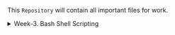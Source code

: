 This ``Repository`` will contain all important files for work.

<details>
<summary>Week-3. Bash Shell Scripting</summary>

### Bash Shell Scripting 
#### Used book
##### `Linux Command Line and Shell Scripting Bible, 3rd Edition` *Chapters [13-16]*

This Pull Request contains 88 scripts from the mentioned chapters `script1.sh - script88.h`.

##### The covered topics and scripts that covered practical examples sorted by chapters are :
<details>
<summary>Chapter 13 : More Structured Commands</summary>
    
- Looping with the ***for*** statement
    - Scripts : `script1.sh - script13.sh`
    - Using the escape character (the backslash) to escape the single quotation mark `don\'t`
    - Using double quotation marks to define the values that use single quotation marks `"this'll"`
    - Reading a list from a variable
        ```
        list="Alabama Alaska Arizona"
        for state in $list 
        do
            echo "Have you ever visited $state?"
        done
        ```
    - Reading values from a command `for state in $(cat file)`
    - Changing the field separator `IFS=$'\n'` 
    - Reading a directory using wildcards `for file in /home/rich/test/*`
    - C language for command `for (( i=1; i <= 10; i++ ))`
- Using the ***while*** statement
    - Scripts : `script14.sh - script15.sh`
    - Multi command while loop 
        ```
        while echo $var1
        [ $var1 -ge 0 ]
        do
            var1=$[ $var1 - 1 ]
        done
        ```
- Iterating with the ***until*** statement
    - Scripts : `script16.sh - script17.sh`
        ```
        until echo $var1
        until [ $var1 -eq 0 ]
        do
            var1=$[ $var1 - 25 ]
        done
        ```

- Combining loops
    - Scripts : `script18.sh - script21.sh`
- Using ***brake*** and ***continue***
    - Scripts : `script22.sh - script27.sh`
- Redirecting loop output/input 
    - Scripts : `script28.sh - script31.h`
    - Redirecting loop output is done by adding the processing command to the end of the `done` command: `done > output.txt`
    - Piping a loop to another command ` done | sort`
    - Redirecting loop input is done by adding the processing command to the end of the `done` command: `done < output.txt`
</details>    

<details>
<summary>Chapter 14 : Handling user input</summary>

- Passing parameters `$ ./script 10 30`
- Tracking parameters
    - Scripts : `script32.sh - script45.sh`
    - Reading parameters 
        - `$0 - script’s name`, or use `name=$(basename $0)` to skip the path
        - `$1 - first parameter`
        - `$2 - second parameter` 
        - `${10} - tenth parameter` ...
    - Testing parameters `if [ -n "$1" ]`
    - Counting parameters `$#`
    - Last parameter `${!#}`
    - Access to all parameters
        - `$*` all the parameters as a *single* word
        - `$@` all the parameters as *separate* words
- Using **shift**
    - Scripts : `script46.sh - script53.sh`
    - `shift` - what was inside `$2` is now in `$1`
    - `shift 2` - what was inside `$3` is now in `$1`
- Working with options
    - Scripts : `script48.sh - script55.sh`
    - `getopt` command take a list of command line options and parameters, in any form, and automatically turns them into the proper format.
        - Usage `getopt optstring parameters`
    - `set -- $(getopt -q ab:cd "$@")` command feeds the original script command line parameters to the `getopt` command and then feeds the output of the `getopt` command to the set command to replace the original command line parameters with the nicely formatted ones from getopt.
    - `getopts` command is built into the bash shell.
- Getting user input
    - Scripts : `script56.sh - script63.sh`
    - `read` - accepts input either from standard input (such as from the keyboard) or from another fi le descriptor
    - `read -p "Please enter your age: " age` - p option allows you to specify a **prompt** 
    - `read -p "Enter your name: " first last` - entering multiple variables
    - `$REPLY` if you specify **no variables** read places the data in this variable
    - `read -t 5 -p "Please enter your name: " name`  -t option specifies the number of seconds for the read command to **wait** for input.
    - `read -s -p "Enter your password: " pass` reading **passwords** 

</details>  

<details>
<summary>Chapter 15 : Presenting Data</summary>

- Standard input and output
    - Standard file descriptors
        - `0 STDIN` Standard input - `$ cat < testfile`
        - `1 STDOUT`Standard output - `$ ls -l > test2`, `$ who >> test2`
        - `2 STDERR` Standard error - `$ ls -al badfile 2> erroutfile.txt`
- Redirecting Output/Input in Scripts
    - Scripts : `script64.sh - script79.sh`
    - Temporary Output redirection
        - ` echo "This is an error message" >&2` - e displays the text wherever the `STDERR` file descriptor for the script is pointing
    - Permanent Output redirection
        - `exec 1>testout` - `exec` command starts a new shell and redirects the `STDOUT` file descriptor to a file
    - Redirecting Input in Scripts
        - `exec 0< testfile` - This command informs the shell that it should retrieve input from the file `testfile` instead of `STDIN`
    - Creating Own Redirection
        - `exec 3>test3out` - `exec 8>test8out` - max 9 descriptors
    - Redirecting file descriptors
        - `exec 3>&1` - redirects file descriptor 3 to the current location of file descriptor 1, which is `STDOUT`
    - Creating input file descriptors
        - `exec 6<&0` - file descriptor 6 is used to hold the location for `STDIN`
    - Creating a read/write file descriptor
        - `exec 3<> testfile` - the exec command to assign file descriptor 3 for both input and output sent to and from the file `testfile` 
    - Closing file descriptors
        - `exec 3>&-` - This statement closes file descriptor 3, preventing it from being used any more in the script    
    - Listing Open File Descriptors
        - `lsof -a -p $$ -d0,1,2,3,6,7`     

- Using Temporary Files
    - Scripts : `script75.sh - script78.sh` 
    - `$ mktemp testing.XXXXXX` - Creating a local temporary file
    - `$ mktemp -t test.XXXXXX` - Creating a temporary file in /tmp
    - `$ mktemp -d dir.XXXXXX` - Creating a temporary directory
- Creating log files
    - Scripts : `script78.sh`
    - `tee filename` - It sends data from `STDIN` to two destinations at the same time. One destination is `STDOUT`. The other destination is a `filename`. 
- How to empty a file without entering it : 
    -  `$ cat /dev/null filename`

</details>  

<details>
<summary>Chapter 16 : Script Control</summary>

- Trapping signals
    - Scripts : `script80.sh - script83.sh`
    - `trap "echo ' Sorry! I have trapped Ctrl-C'" SIGINT` - *CTRL+C* doesn't work now
    - `trap -- SIGINT` - Removing a set trap
- Running scripts in the background
    - `$ ./script.sh &`
- Running Scripts without a Hang-Up
    - `$ nohup ./script.sh &` - run in background mode until it finishes, even if you exit the terminal session    
- Controlling a Job
    - `$ jobs -l` - The jobs command enables you to view the jobs assigned to the shell
    - command `bg 2` can be used to send the second job into background mode or any other job by changing the parameter
- Modifying script priority
    - `$ nice -n 10 ./test4.sh > test4.out &` - using teh nice command to start a bg process with ne niceness of 10 and ` ps -p 4973 -o pid,ppid,ni,cmd` using this command to view the process. `-p 4973` is the PID.  
    - `$ renice -n -10 -p 4973` - to change the priority of a command that’s already running on the system use renice command.
- Automating script execution
    - Scheduling a job using the `at` command : `at [-f filename] time`
        - Listing pending jobs `$ atq`
        - Removing jobs `$ atrm 18`
    - Scheduling regular scripts, using `cron` 
        - `min hour dayofmonth month dayofweek command`
        - `15 10 * * * command` - run a command at 10:15 on every day
        - `$ crontab -e` - to edit cron table
        - `$ crontab -l` - list cron table   

</details>  

